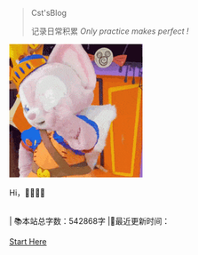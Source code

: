 


>Cst'sBlog
>
>记录日常积累           *Only practice makes perfect !* 

![img](_coverpage.assets/7F198CDA.gif) 


Hi，📎📎📎📎<span id="sitetime"></span>

<br>
<span id="busuanzi_container_site_pv" style='display:none'>
    👀 本站总访问量：<span id="busuanzi_value_site_pv"></span> 次
</span> 
<span id="busuanzi_container_site_uv" style='display:none'> | 🚴‍♂️ 本站总访客数：<span id="busuanzi_value_site_uv"></span> 人
</span> | 📚本站总字数：542868字 |🎈最近更新时间：<span id="updatetime"></span>
</br>

[Start Here](README.md)

